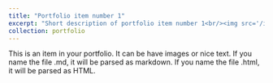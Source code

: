 ```yaml
---
title: "Portfolio item number 1"
excerpt: "Short description of portfolio item number 1<br/><img src='/images/dog.jpeg'>"
collection: portfolio
---
```


This is an item in your portfolio. It can be have images or nice text. If you name the file .md, it will be parsed as markdown. If you name the file .html, it will be parsed as HTML. 
